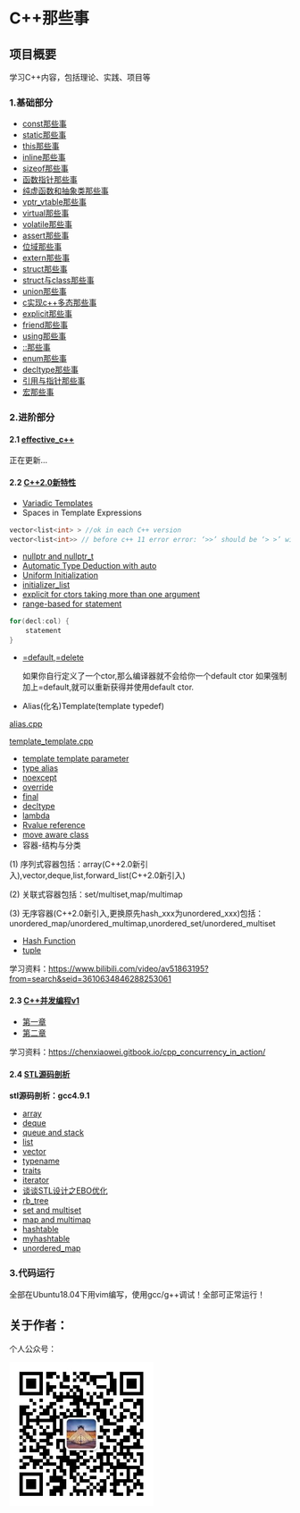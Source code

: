 # C++那些事

## 项目概要

学习C++内容，包括理论、实践、项目等

### 1.基础部分

- [const那些事](./basic_content/const)
- [static那些事](./basic_content/static)
- [this那些事](./basic_content/this)
- [inline那些事](./basic_content/inline)
- [sizeof那些事](./basic_content/sizeof)
- [函数指针那些事](./basic_content/func_pointer)
- [纯虚函数和抽象类那些事](./basic_content/abstract)
- [vptr_vtable那些事](./basic_content/vptr_vtable)
- [virtual那些事](./basic_content/virtual)
- [volatile那些事](./basic_content/volatile)
- [assert那些事](./basic_content/assert)
- [位域那些事](./basic_content/bit)
- [extern那些事](./basic_content/extern)
- [struct那些事](./basic_content/struct)
- [struct与class那些事](./basic_content/struct_class)
- [union那些事](./basic_content/union)
- [c实现c++多态那些事](./basic_content/c_poly)
- [explicit那些事](./basic_content/explicit)
- [friend那些事](./basic_content/friend)
- [using那些事](./basic_content/using)
- [::那些事](./basic_content/::)
- [enum那些事](./basic_content/enum)
- [decltype那些事](./basic_content/decltype)
- [引用与指针那些事](./basic_content/pointer_refer)
- [宏那些事](./basic_content/macro)

### 2.进阶部分 

#### 2.1 [effective_c++](./effective_c++)

正在更新...

#### 2.2 [C++2.0新特性](./c++2.0/)

- [Variadic Templates](./c++2.0/variadic)
- Spaces in Template Expressions

```cpp
vector<list<int> > //ok in each C++ version
vector<list<int>> // before c++ 11 error error: ‘>>’ should be ‘> >’ within a nested template argument list,c++11后可以正常通过
```

- [nullptr and nullptr_t](./c++2.0/nullptr.cpp)
- [Automatic Type Deduction with auto](./c++2.0/auto.cpp)
- [Uniform Initialization ](./c++2.0/uniform_initialization.cpp)
- [initializer_list](./c++2.0/initializer.cpp)
- [explicit for ctors taking more than one argument](./c++2.0/explicit.cpp)
- [range-based for statement](./c++2.0/auto.cpp)

```cpp
for(decl:col) {
    statement
}
```

- [=default,=delete](./c++2.0/default_delete.cpp)

  如果你自行定义了一个ctor,那么编译器就不会给你一个default ctor
  如果强制加上=default,就可以重新获得并使用default ctor.

- Alias(化名)Template(template typedef)

[alias.cpp](./c++2.0/alias.cpp) 

[template_template.cpp](./c++2.0/template_template.cpp)

- [template template parameter](./c++2.0/template_template.cpp)
- [type alias](./c++2.0/type_alias.cpp)
- [noexcept](./c++2.0/noexcept.cpp)
- [override](./c++2.0/override.cpp)
- [final](./c++2.0/final.cpp)
- [decltype](./c++2.0/decltype.cpp)
- [lambda](./c++2.0/lambda.cpp)
- [Rvalue reference](./c++2.0/rvalue.cpp)
- [move aware class](./c++2.0/move.cpp)
- 容器-结构与分类

(1) 序列式容器包括：array(C++2.0新引入),vector,deque,list,forward_list(C++2.0新引入)

(2) 关联式容器包括：set/multiset,map/multimap

(3) 无序容器(C++2.0新引入,更换原先hash_xxx为unordered_xxx)包括：unordered_map/unordered_multimap,unordered_set/unordered_multiset

- [Hash Function](./c++2.0/hash.cpp)
- [tuple](./c++2.0/tuple.cpp)

学习资料：https://www.bilibili.com/video/av51863195?from=search&seid=3610634846288253061

#### 2.3 [C++并发编程v1](./c++2.0/./concurrency_v1)

- [第一章](./c++2.0/./concurrency_v1/chapter1)
- [第二章](./c++2.0/./concurrency_v1/chapter2)

学习资料：https://chenxiaowei.gitbook.io/cpp_concurrency_in_action/

#### 2.4 [STL源码剖析](./stl_src)

**stl源码剖析：gcc4.9.1**

- [array](./stl_src/array.md)
- [deque](./stl_src/deque.md)
- [queue and stack](./stl_src/queue_stack.md)
- [list](./stl_src/list.md)
- [vector](./stl_src/vector.md)
- [typename](./stl_src/typename.md)
- [traits](./stl_src/traits.md)
- [iterator](./stl_src/iterator.md)
- [谈谈STL设计之EBO优化](./stl_src/谈谈STL设计之EBO优化.md)
- [rb_tree](./stl_src/rb_tree.md)
- [set and multiset](set_multiset.md)
- [map and multimap](./stl_src/map_multimap.md)
- [hashtable](./stl_src/hashtable.md)
- [myhashtable](./stl_src/myhashtable.md)
- [unordered_map](./stl_src/unordered_map.md)


### 3.代码运行

全部在Ubuntu18.04下用vim编写，使用gcc/g++调试！全部可正常运行！

## 关于作者：

个人公众号：

![](./img/wechat.jpg)


